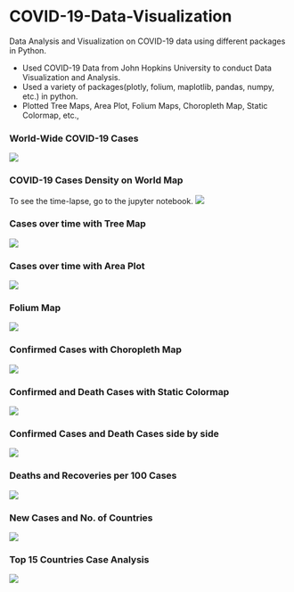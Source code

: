 # COVID-19-Data-Visualization
Data Analysis and Visualization on COVID-19 data using different packages in Python.

* Used COVID-19 Data from John Hopkins University to conduct Data Visualization and Analysis.
* Used a variety of packages(plotly, folium, maplotlib, pandas, numpy, etc.) in python.
* Plotted Tree Maps, Area Plot, Folium Maps, Choropleth Map, Static Colormap, etc.,

### World-Wide COVID-19 Cases

![](https://github.com/joshuapuram/Joshua_Portfolio/blob/main/images/newplot.png)

### COVID-19 Cases Density on World Map

To see the time-lapse, go to the jupyter notebook.
![](https://github.com/joshuapuram/Joshua_Portfolio/blob/main/images/2nd%20plot.png)

### Cases over time with Tree Map

![](https://github.com/joshuapuram/Joshua_Portfolio/blob/main/images/3rd%20plot_new.png)

### Cases over time with Area Plot

![](https://github.com/joshuapuram/Joshua_Portfolio/blob/main/images/4th%20plot_new.png)

### Folium Map

![](https://github.com/joshuapuram/Joshua_Portfolio/blob/main/images/5th%20plot.png)

### Confirmed Cases with Choropleth Map

![](https://github.com/joshuapuram/Joshua_Portfolio/blob/main/images/6th%20plot.png)

### Confirmed and Death Cases with Static Colormap

![](https://github.com/joshuapuram/Joshua_Portfolio/blob/main/images/7th%20plot.png)



### Confirmed Cases and Death Cases side by side

![](https://github.com/joshuapuram/Joshua_Portfolio/blob/main/images/8th%20plot.png)

### Deaths and Recoveries per 100 Cases
![](https://github.com/joshuapuram/Joshua_Portfolio/blob/main/images/9th%20plot.png)

### New Cases and No. of Countries 
![](https://github.com/joshuapuram/Joshua_Portfolio/blob/main/images/10th%20plot.png)

### Top 15 Countries Case Analysis

![](https://github.com/joshuapuram/Joshua_Portfolio/blob/main/images/11th%20plot.png)

